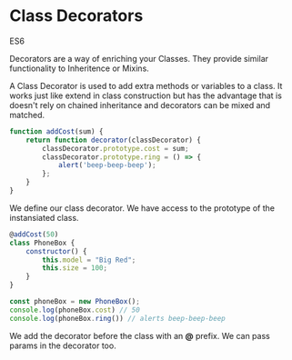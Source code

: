 # Class Decorators

<div class="spec es6">ES6</div>

Decorators are a way of enriching your Classes. They provide similar functionality to Inheritence or Mixins.

A Class Decorator is used to add extra methods or variables to a class. It works just like extend in class construction but has the advantage that is doesn't rely on chained inheritance and decorators can be mixed and matched.

```javascript
function addCost(sum) {
    return function decorator(classDecorator) {
        classDecorator.prototype.cost = sum;
        classDecorator.prototype.ring = () => {
            alert('beep-beep-beep');
        };
    }
}

```

We define our class decorator. We have access to the prototype of the instansiated class.

```javascript
@addCost(50)
class PhoneBox {
    constructor() {
        this.model = "Big Red";
        this.size = 100;
    }
}

const phoneBox = new PhoneBox();
console.log(phoneBox.cost) // 50
console.log(phoneBox.ring()) // alerts beep-beep-beep
```

We add the decorator before the class with an **@** prefix. We can pass params in the decorator too.
